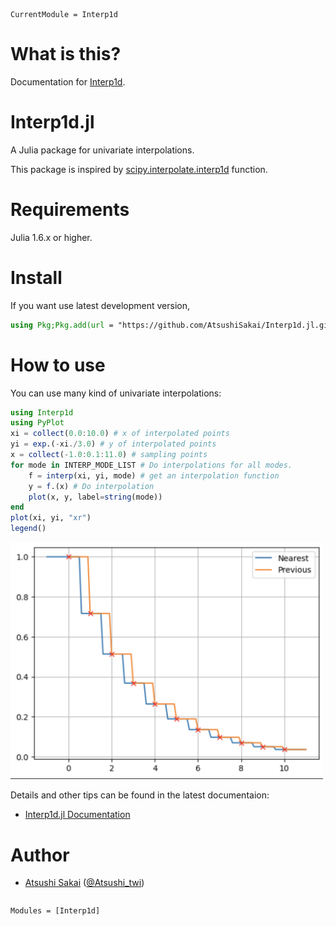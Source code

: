 ```@meta
CurrentModule = Interp1d
```

# What is this?

Documentation for [Interp1d](https://github.com/AtsushiSakai/Interp1d.jl).

# Interp1d.jl

A Julia package for univariate interpolations. 

This package is inspired by [scipy\.interpolate\.interp1d](https://docs.scipy.org/doc/scipy/reference/generated/scipy.interpolate.interp1d.html) function.

# Requirements

Julia 1.6.x or higher.

# Install

<!-- 
```jl
using Pkg;Pkg.add("Interp1d")
```

and then just import it with `using Interp1d`.
-->

If you want use latest development version, 

```jl
using Pkg;Pkg.add(url = "https://github.com/AtsushiSakai/Interp1d.jl.git")
```

# How to use

You can use many kind of univariate interpolations:
```jl
using Interp1d
using PyPlot
xi = collect(0.0:10.0) # x of interpolated points
yi = exp.(-xi./3.0) # y of interpolated points
x = collect(-1.0:0.1:11.0) # sampling points
for mode in INTERP_MODE_LIST # Do interpolations for all modes.
    f = interp(xi, yi, mode) # get an interpolation function
    y = f.(x) # Do interpolation
    plot(x, y, label=string(mode))
end
plot(xi, yi, "xr")
legend()
```
<p align="left"><img src="assets/all_mode_plot_sample.png" alt="drawing" width="500"/></p>

Details and other tips can be found in the latest documentaion:

- [Interp1d.jl Documentation](https://AtsushiSakai.github.io/Interp1d.jl/stable)


# Author

- [Atsushi Sakai](https://github.com/AtsushiSakai/) ([@Atsushi_twi](https://twitter.com/Atsushi_twi))


```@index
```

```@autodocs
Modules = [Interp1d]
```
